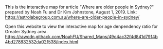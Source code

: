 This is the interactive map for article "Where are older people in Sydney?" prepared by Noah Fu and Dr Kim Johnstone, August 1, 2019.
Link: https://astrolabegroup.com.au/where-are-older-people-in-sydney/


Open this website to view the interactive map for age denpendency ratio for Greater Sydney area. 
https://rawcdn.githack.com/NoahFU/Shared_Maps/49c4ac32f4d841d7914b4bd278832532da02f538/index.html
